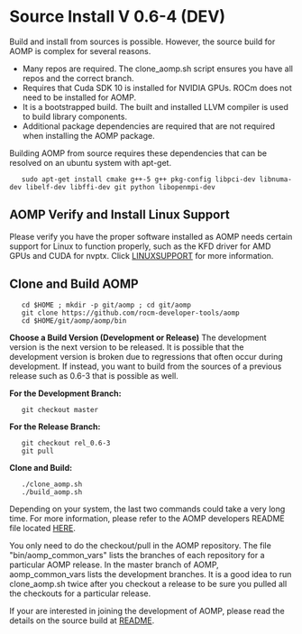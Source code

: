 # Source Install V 0.6-4 (DEV)

Build and install from sources is possible.  However, the source build for AOMP is complex for several reasons.
- Many repos are required.  The clone_aomp.sh script ensures you have all repos and the correct branch.
- Requires that Cuda SDK 10 is installed for NVIDIA GPUs. ROCm does not need to be installed for AOMP.
- It is a bootstrapped build. The built and installed LLVM compiler is used to build library components.
- Additional package dependencies are required that are not required when installing the AOMP package.

Building AOMP from source requires these dependencies that can be resolved on an ubuntu system with apt-get.

```
   sudo apt-get install cmake g++-5 g++ pkg-config libpci-dev libnuma-dev libelf-dev libffi-dev git python libopenmpi-dev
```
## AOMP Verify and Install Linux Support

Please verify you have the proper software installed as AOMP needs certain support for Linux to function properly, such as the KFD driver for AMD GPUs and CUDA for nvptx. Click [LINUXSUPPORT](LINUXSUPPORT.md) for more information.

## Clone and Build AOMP

```
   cd $HOME ; mkdir -p git/aomp ; cd git/aomp
   git clone https://github.com/rocm-developer-tools/aomp
   cd $HOME/git/aomp/aomp/bin
```

<b>Choose a Build Version (Development or Release)</b>
The development version is the next version to be released.  It is possible that the development version is broken due to regressions that often occur during development.  If instead, you want to build from the sources of a previous release such as 0.6-3 that is possible as well.

<b>For the Development Branch:</b>
```
   git checkout master 
```

<b>For the Release Branch:</b>
```
   git checkout rel_0.6-3
   git pull
```
<b>Clone and Build:</b>
```
   ./clone_aomp.sh
   ./build_aomp.sh
```
Depending on your system, the last two commands could take a very long time. For more information, please refer to the AOMP developers README file located [HERE](bin/README.md).

You only need to do the checkout/pull in the AOMP repository. The file "bin/aomp_common_vars" lists the branches of each repository for a particular AOMP release. In the master branch of AOMP, aomp_common_vars lists the development branches. It is a good idea to run clone_aomp.sh twice after you checkout a release to be sure you pulled all the checkouts for a particular release.

If your are interested in joining the development of AOMP, please read the details on the source build at [README](bin/README.md).
